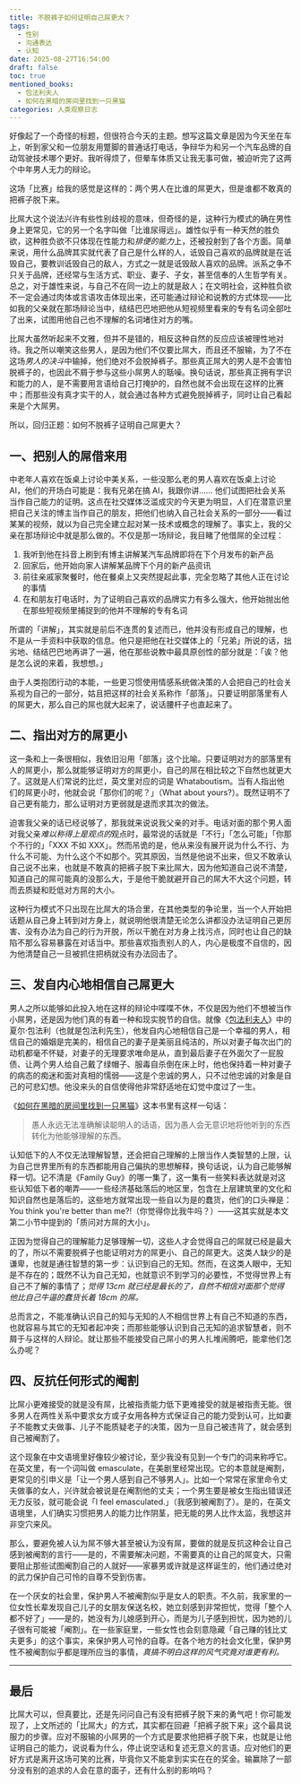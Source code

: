```yaml
---
title: 不脱裤子如何证明自己屌更大？
tags:
  - 性别
  - 沟通表达
  - 认知
date: 2025-08-27T16:54:00
draft: false
toc: true
mentioned_books:
  - 包法利夫人
  - 如何在黑暗的房间里找到一只黑猫
categories: 人类观察日志
---
```


好像起了一个奇怪的标题，但很符合今天的主题。想写这篇文章是因为今天坐在车上，听到家父和一位朋友用蹩脚的普通话打电话，争辩华为和另一个汽车品牌的自动驾驶技术哪个更好。我听得烦了，但晕车体质又让我无事可做，被迫听完了这两个中年男人无力的辩论。

这场「比赛」给我的感觉是这样的：两个男人在比谁的屌更大，但是谁都不敢真的把裤子脱下来。<!--more-->

比屌大这个说法兴许有些性别歧视的意味，但奇怪的是，这种行为模式的确在男性身上更常见，它的另一个名字叫做「比谁尿得远」。雄性似乎有一种天然的胜负欲，这种胜负欲不只体现在性能力和*排便的能力*上，还被投射到了各个方面。简单来说，用什么品牌其实就代表了自己是什么样的人，诋毁自己喜欢的品牌就是在诋毁自己，要教训诋毁自己的敌人，方式之一就是诋毁敌人喜欢的品牌。派系之争不只关于品牌，还经常与生活方式、职业、妻子、子女，甚至信奉的人生哲学有关。总之，对于雄性来说，与自己不在同一边上的就是敌人；在文明社会，这种胜负欲不一定会通过肉体或言语攻击体现出来，还可能通过辩论和说教的方式体现——比如我的父亲就在那场辩论当中，结结巴巴地把他从短视频里看来的专有名词全部吐了出来，试图用他自己也不理解的名词堵住对方的嘴。

比屌大虽然听起来不文雅，但并不是错的，相反这种自然的反应应该被理性地对待。我之所以嘲笑这些男人，是因为他们不仅要比屌大，而且还不服输，为了不在这场*男人的决斗*中输掉，他们绝对不会脱掉裤子。那些真正屌大的男人是不会害怕脱裤子的，也因此不屑于参与这些小屌男人的聒噪。换句话说，那些真正拥有学识和能力的人，是不需要用言语给自己打掩护的，自然也就不会出现在这样的比赛中；而那些没有真才实干的人，就会通过各种方式避免脱掉裤子，同时让自己看起来是个大屌男。

所以，回归正题：如何不脱裤子证明自己屌更大？

## 一、把别人的屌借来用

中老年人喜欢在饭桌上讨论中美关系，一些没那么老的男人喜欢在饭桌上讨论 AI，他们的开场白可能是：我有兄弟在搞 AI，我跟你讲…… 他们试图把社会关系当作自己能力的证明。这点在社交媒体泛滥成灾的今天更为明显，人们在潜意识里把自己关注的博主当作自己的朋友，把他们也纳入自己社会关系的一部分——看过某某的视频，就以为自己完全建立起对某一技术或概念的理解了。事实上，我的父亲在那场辩论中就是那么做的。不仅是那一场辩论，我目睹了他借屌的全过程：

1. 我听到他在抖音上刷到有博主讲解某汽车品牌即将在下个月发布的新产品
2. 回家后，他开始向家人讲解某品牌下个月的新产品资讯
3. 前往亲戚家聚餐时，他在餐桌上又突然提起此事，完全忽略了其他人正在讨论的事情
4. 在和朋友打电话时，为了证明自己喜欢的品牌实力有多么强大，他开始抛出他在那些短视频里捕捉到的他并不理解的专有名词

所谓的「讲解」，其实就是前后不连贯的复述而已，他并没有形成自己的理解，也不是从一手资料中获取的信息。他只是把他在社交媒体上的「兄弟」所说的话，拙劣地、结结巴巴地再讲了一遍，他在那些说教中最具原创性的部分就是：「诶？他是怎么说的来着，我想想。」

由于人类抱团行动的本能，一些更习惯使用情感系统做决策的人会把自己的社会关系视为自己的一部分，姑且把这样的社会关系称作「部落」。只要证明部落里有人的屌更大，那么自己的屌也就大起来了，说话腰杆子也直起来了。

## 二、指出对方的屌更小

这一条和上一条很相似，我依旧沿用「部落」这个比喻。只要证明对方的部落里有人的屌更小，那么就能够证明对方的屌更小，自己的屌在相比较之下自然也就更大了。这就是人们常说的比烂，英文里对应的词是 Whataboutism。当有人指出他们的屌更小时，他就会说「那你们的呢？」（What about yours?）。既然证明不了自己更有能力，那么证明对方更弱就是退而求其次的做法。

迫害我父亲的话已经说够了，那我就来说说我父亲的对手。电话对面的那个男人面对我父亲*难以称得上是观点的*观点时，最常说的话就是「不行」「怎么可能」「你那个不行的」「XXX 不如 XXX」。然而吊诡的是，他从来没有展开说为什么不行、为什么不可能、为什么这个不如那个。究其原因，当然是他说不出来，但又不敢承认自己说不出来，也就是不敢真的把裤子脱下来比屌大，因为他知道自己说不清楚，知道自己的屌可能真的没那么大，于是他干脆就避开自己的屌大不大这个问题，转而去质疑和贬低对方屌的大小。

这种行为模式不只出现在比屌大的场合里，在其他类型的争论里，当一个人开始把话题从自己身上转到对方身上，就说明他很清楚无论怎么讲都没办法证明自己更厉害、没有办法为自己的行为开脱，所以干脆在对方身上找污点，同时也让自己的缺陷不那么容易暴露在对话当中。那些喜欢指责别人的人，内心是极度不自信的，因为他清楚自己一旦被抓住把柄就没有办法回击了。

## 三、发自内心地相信自己屌更大

男人之所以能够如此投入地在这样的辩论中喋喋不休，不仅是因为他们不想被当作小屌男，还是因为他们真的有着一种和现实脱节的自信。就像《[包法利夫人](/library/2025/包法利夫人)》中的夏尔·包法利（也就是包法利先生），他发自内心地相信自己是一个幸福的男人，相信自己的婚姻是完美的，相信自己的妻子是美丽且纯洁的，所以对妻子每次出门的动机都毫不怀疑，对妻子的无理要求唯命是从，直到最后妻子在外面欠了一屁股债、让两个男人给自己戴了绿帽子、服毒自杀倒在床上时，他也保持着一种对妻子的病态的痴迷和面对真相的懦弱——这是个忠诚的男人，只不过他忠诚的对象是自己的可悲幻想。他没来头的自信使得他非常舒适地在幻觉中度过了一生。

《[如何在黑暗的房间里找到一只黑猫](/library/2025/如何在黑暗的房间里找到一只黑猫/)》这本书里有这样一句话：

> 愚人永远无法准确解读聪明人的话语，因为愚人会无意识地将他听到的东西转化为他能够理解的东西。

认知低下的人不仅无法理解智慧，还会把自己理解的上限当作人类智慧的上限，认为自己世界里所有的东西都能用自己偏执的思想解释，换句话说，认为自己能够解释一切。记不清是《Family Guy》的哪一集了，这一集有一些笑料表达就是对这些认知低下者的嘲弄——一些经济基础落后的地区里，包含在上层建筑里的文化和知识自然也是落后的，这些地方就常出现一些自以为是的蠢货，他们的口头禅是：You think you're better than me?!（你觉得你比我牛吗？）——这其实就是本文第二小节中提到的「质问对方屌的大小」。

正因为觉得自己的理解能力足够理解一切，这些人才会觉得自己的屌就已经是最大的了，所以不需要脱裤子也能证明对方的屌更小、自己的屌更大。这类人缺少的是谦卑，也就是通往智慧的第一步：认识到自己的无知。然而，在这类人眼中，无知是不存在的；既然不认为自己无知，也就意识不到学习的必要性，不觉得世界上有自己不了解的事情了；*觉得 13cm 就已经是最长的了，自然不相信对面那个觉得他比自己牛逼的蠢货长着 18cm 的屌。*

总而言之，不能准确认识自己的知与无知的人不相信世界上有自己不知道的东西，也就容易与其它的无知者起冲突；而那些能够认识到自己无知的追求智慧者，则不屑于与这样的人辩论。就让那些不能接受自己屌小的男人扎堆闹腾吧，能拿他们怎么办呢？

## 四、反抗任何形式的阉割

比屌小更难接受的就是没有屌，比被指责能力低下更难接受的就是被指责无能。很多男人在两性关系中要求女方或子女用各种方式保证自己的能力受到认可，比如妻子不能教丈夫做事、儿子不能质疑老子的决策，因为一旦自己被违背了，就会感到自己被阉割了。

这个现象在中文语境里好像较少被讨论，至少我没有见到一个专门的词来称呼它。在英文里，有一个词叫做 emasculate，在美剧里经常出现。它的本意就是阉割，更常见的引申义是「让一个男人感到自己不够男人」。比如一个常常在家里命令丈夫做事的女人，兴许就会被说是在阉割他的丈夫；一个男生要是被女生指出错误还无力反驳，就可能会说「I feel emasculated.」（我感到被阉割了）。是的，在英文语境里，人们确实习惯把男人的能力比作阴茎，把无能的男人比作太监，我想这并非空穴来风。

那么，要避免被人认为屌不够大甚至被认为没有屌，要做的就是反抗这种会让自己感到被阉割的言行——是的，不需要解决问题，不需要真的让自己的屌变大，只需要阻止那些试图阉割自己的人就好——家暴男或许就是这样诞生的，他们通过绝对的武力保护自己可怜的自尊不受到伤害。

在一个厌女的社会里，保护男人不被阉割似乎是女人的职责。不久前，我家里的一位女性长辈发现自己儿子的女朋友保送名校，她立刻感到非常担忧，觉得「整个人都不好了」——是的，她没有为儿媳感到开心，而是为儿子感到担忧，因为她的儿子很有可能被「阉割」。在一些家庭里，一些女性也会刻意隐藏「自己赚的钱比丈夫更多」的这个事实，来保护男人可怜的自尊。在各个地方的社会文化里，保护男性不被阉割似乎都是理所应当的事情，*真搞不明白这样的风气究竟对谁更有利。*

---

## 最后

比屌大可以，但真要比，还是先问问自己有没有把裤子脱下来的勇气吧！你可能发现了，上文所述的「比屌大」的方式，其实都在回避「把裤子脱下来」这个最具说服力的步骤。应对不服输的小屌男的一个方式是要求他把裤子脱下来，也就是让他证明自己的能力，说说看为什么，停止说空话和复述无意义的言语。应对他们的更好方式是离开这场可笑的比赛，毕竟你又不能拿到实实在在的奖金。输赢除了一部分没有别的追求的人会在意的面子，还有什么别的影响吗？